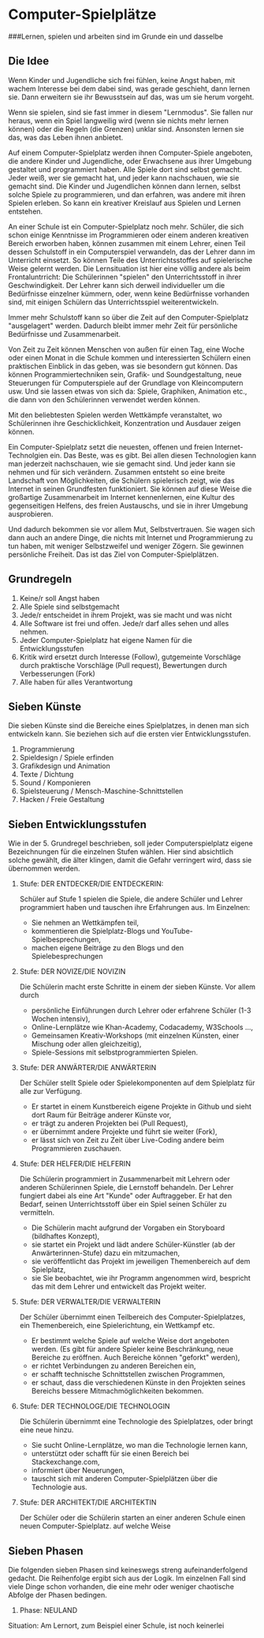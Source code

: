 # Computer-Spielplätze
###Lernen, spielen und arbeiten sind im Grunde ein und dasselbe
## Die Idee
Wenn Kinder und Jugendliche sich frei fühlen, keine Angst haben, mit wachem Interesse bei dem dabei sind, was gerade geschieht, dann lernen sie. Dann erweitern sie ihr Bewusstsein auf das, was um sie herum vorgeht.

Wenn sie spielen, sind sie fast immer in diesem "Lernmodus". Sie fallen nur heraus, wenn ein Spiel langweilig wird (wenn sie nichts mehr lernen können) oder die Regeln (die Grenzen) unklar sind. Ansonsten lernen sie das, was das Leben ihnen anbietet.

Auf einem Computer-Spielplatz werden ihnen Computer-Spiele angeboten, die andere Kinder und Jugendliche, oder Erwachsene aus ihrer Umgebung gestaltet und programmiert haben. Alle Spiele dort sind selbst gemacht. Jeder weiß, wer sie gemacht hat, und jeder kann nachschauen, wie sie gemacht sind. Die Kinder und Jugendlichen können dann lernen, selbst solche Spiele zu programmieren, und dan erfahren, was andere mit ihren Spielen erleben. So kann ein kreativer Kreislauf aus Spielen und Lernen entstehen.

An einer Schule ist ein Computer-Spielplatz noch mehr. Schüler, die sich schon einige Kenntnisse im Programmieren oder einem anderen kreativen Bereich erworben haben, können zusammen mit einem Lehrer, einen Teil dessen Schulstoff in ein Computerspiel verwandeln, das der Lehrer dann im Unterricht einsetzt. So können Teile des Unterrichtsstoffes auf spielerische Weise gelernt werden. Die Lernsituation ist hier eine völlig andere als beim Frontaluntrricht: Die Schülerinnen "spielen" den Unterrichtsstoff in ihrer Geschwindigkeit. Der Lehrer kann sich derweil individueller um die Bedürfnisse einzelner kümmern, oder, wenn keine Bedürfnisse vorhanden sind, mit einigen Schülern das Unterrichtsspiel weiterentwickeln. 

Immer mehr Schulstoff kann so über die Zeit auf den Computer-Spielplatz "ausgelagert" werden. Dadurch bleibt immer mehr Zeit für persönliche Bedürfnisse und Zusammenarbeit.

Von Zeit zu Zeit können Menschen von außen für einen Tag, eine Woche oder einen Monat in die Schule kommen und interessierten Schülern einen praktischen Einblick in das geben, was sie besondern gut können. Das können Programmiertechniken sein, Grafik- und Soundgestaltung, neue Steuerungen für Computerspiele auf der Grundlage von Kleincomputern usw. Und sie lassen etwas von sich da: Spiele, Graphiken, Animation etc., die dann von den Schülerinnen verwendet werden können.

Mit den beliebtesten Spielen werden Wettkämpfe veranstaltet, wo Schülerinnen ihre Geschicklichkeit, Konzentration und Ausdauer zeigen können.

Ein Computer-Spielplatz setzt die neuesten, offenen und freien Internet-Technolgien ein. Das Beste, was es gibt. Bei allen diesen Technologien kann man jederzeit nachschauen, wie sie gemacht sind. Und jeder kann sie nehmen und für sich verändern. Zusammen entsteht so eine breite Landschaft von Möglichkeiten, die Schülern spielerisch zeigt, wie das Internet in seinen Grundfesten funktioniert. Sie können auf diese Weise die großartige Zusammenarbeit im Internet kennenlernen, eine Kultur des gegenseitigen Helfens, des freien Austauschs, und sie in ihrer Umgebung ausprobieren.

Und dadurch bekommen sie vor allem Mut, Selbstvertrauen. Sie wagen sich dann auch an andere Dinge, die nichts mit Internet und Programmierung zu tun haben, mit weniger Selbstzweifel und weniger Zögern. Sie gewinnen persönliche Freiheit. Das ist das Ziel von Computer-Spielplätzen.
 
## Grundregeln

1. Keine/r soll Angst haben
1. Alle Spiele sind selbstgemacht
1. Jede/r entscheidet in ihrem Projekt, was sie macht und was nicht
1. Alle Software ist frei und offen. Jede/r darf alles sehen und alles nehmen.
1. Jeder Computer-Spielplatz hat eigene Namen für die Entwicklungsstufen
1. Kritik wird ersetzt durch Interesse (Follow), gutgemeinte Vorschläge durch praktische Vorschläge (Pull request), Bewertungen durch Verbesserungen (Fork)
1. Alle haben für alles Verantwortung

## Sieben Künste

Die sieben Künste sind die Bereiche eines Spielplatzes, in denen man sich entwickeln kann. Sie beziehen sich auf die ersten vier Entwicklungsstufen.

1. Programmierung
2. Spieldesign / Spiele erfinden
3. Grafikdesign und Animation
4. Texte / Dichtung
5. Sound / Komponieren
6. Spielsteuerung / Mensch-Maschine-Schnittstellen
7. Hacken / Freie Gestaltung

## Sieben Entwicklungsstufen

Wie in der 5. Grundregel beschrieben, soll jeder Computerspielplatz eigene Bezeichnungen für die einzelnen Stufen wählen. Hier sind absichtlich solche gewählt, die älter klingen, damit die Gefahr verringert wird, dass sie übernommen werden.

1. Stufe: DER ENTDECKER/DIE ENTDECKERIN:

    Schüler auf Stufe 1 spielen die Spiele, die andere Schüler und Lehrer programmiert haben und tauschen ihre Erfahrungen aus. Im Einzelnen:

    * Sie nehmen an Wettkämpfen teil, 
    * kommentieren die Spielplatz-Blogs und YouTube-Spielbesprechungen,
    * machen eigene Beiträge zu den Blogs und den Spielebesprechungen 

2. Stufe: DER NOVIZE/DIE NOVIZIN

    Die Schülerin macht erste Schritte in einem der sieben Künste. Vor allem durch

    * persönliche Einführungen durch Lehrer oder erfahrene Schüler (1-3 Wochen intensiv),
    * Online-Lernplätze wie Khan-Academy, Codacademy, W3Schools ...,
    * Gemeinsamen Kreativ-Workshops (mit einzelnen Künsten, einer Mischung oder allen gleichzeitig),
    * Spiele-Sessions mit selbstprogrammierten Spielen.

3. Stufe: DER ANWÄRTER/DIE ANWÄRTERIN
    
    Der Schüler stellt Spiele oder Spielekomponenten auf dem Spielplatz für alle zur Verfügung.

    * Er startet in einem Kunstbereich eigene Projekte in Github und sieht dort Raum für Beiträge anderer Künste vor,
    * er trägt zu anderen Projekten bei (Pull Request),
    * er übernimmt andere Projekte und führt sie weiter (Fork),
    * er lässt sich von Zeit zu Zeit über Live-Coding andere beim Programmieren zuschauen.

4. Stufe: DER HELFER/DIE HELFERIN

    Die Schülerin programmiert in Zusammenarbeit mit Lehrern oder anderen Schülerinnen Spiele, die Lernstoff behandeln. Der Lehrer fungiert dabei als eine Art "Kunde" oder Auftraggeber. Er hat den Bedarf, seinen Unterrichtsstoff über ein Spiel seinen Schüler zu vermitteln.

    * Die Schülerin macht aufgrund der Vorgaben ein Storyboard (bildhaftes Konzept),
    * sie startet ein Projekt und lädt andere Schüler-Künstler (ab der Anwärterinnen-Stufe) dazu ein mitzumachen,
    * sie veröffentlicht das Projekt im jeweiligen Themenbereich auf dem Spielplatz,
    * sie  Sie beobachtet, wie ihr Programm angenommen wird, bespricht das mit dem Lehrer und entwickelt das Projekt weiter.

5. Stufe: DER VERWALTER/DIE VERWALTERIN

    Der Schüler übernimmt einen Teilbereich des Computer-Spielplatzes, ein Themenbereich, eine Spielerichtung, ein Wettkampf etc.

    * Er bestimmt welche Spiele auf welche Weise dort angeboten werden. (Es gibt für andere Spieler keine Beschränkung, neue Bereiche zu eröffnen. Auch Bereiche können "geforkt" werden),
    * er richtet Verbindungen zu anderen Bereichen ein,
    * er schafft technische Schnittstellen zwischen Programmen,
    * er schaut, dass die verschiedenen Künste in den Projekten seines Bereichs bessere Mitmachmöglichkeiten bekommen.

6. Stufe: DER TECHNOLOGE/DIE TECHNOLOGIN

    Die Schülerin übernimmt eine Technologie des Spielplatzes, oder bringt eine neue hinzu.

    * Sie sucht Online-Lernplätze, wo man die Technologie lernen kann,
    * unterstützt oder schafft für sie einen Bereich bei Stackexchange.com,
    * informiert über Neuerungen,
    * tauscht sich mit anderen Computer-Spielplätzen über die Technologie aus.

7. Stufe: DER ARCHITEKT/DIE ARCHITEKTIN

    Der Schüler oder die Schülerin starten an einer anderen Schule einen neuen Computer-Spielplatz.
auf welche Weise


## Sieben Phasen

Die folgenden sieben Phasen sind keineswegs streng aufeinanderfolgend gedacht. Die Reihenfolge ergibt sich aus der Logik. Im einzelnen Fall sind viele Dinge schon vorhanden, die eine mehr oder weniger chaotische Abfolge der Phasen bedingen.

1. Phase: NEULAND

Situation: Am Lernort, zum Beispiel einer Schule, ist noch keinerlei
